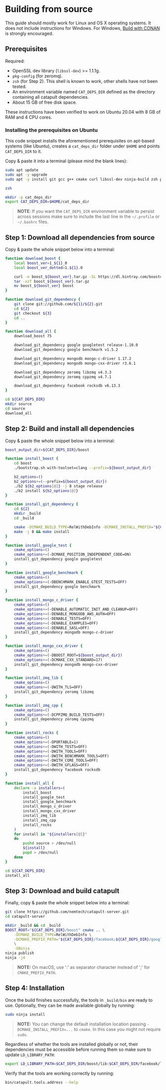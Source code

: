 # Building from source

This guide should mostly work for Linux and OS X operating systems.
It does not include instructions for Windows.
For Windows, [Build with CONAN](BUILD-conan.md) is strongly encouraged.

## Prerequisites

Required:

- OpenSSL dev library (`libssl-dev`) >= 1.1.1g.
- `pkg-config` (for zeromq).
- `zsh` (for Step 2). This shell is known to work, other shells have not been tested.
- An environment variable named `CAT_DEPS_DIR` defined as the directory containing all catapult dependencies.
- About 15 GB of free disk space.

These instructions have been verified to work on Ubuntu 20.04 with 8 GB of RAM and 4 CPU cores.

### Installing the prerequisites on Ubuntu

This code snippet installs the aforementioned prerequisites on apt-based systems (like Ubuntu), creates a `cat_deps_dir` folder under `$HOME` and points `CAT_DEPS_DIR` to it.

Copy & paste it into a terminal (please mind the blank lines):

```sh
sudo apt update
sudo apt -y upgrade
sudo apt -y install git gcc g++ cmake curl libssl-dev ninja-build zsh pkg-config

zsh

mkdir -p cat_deps_dir
export CAT_DEPS_DIR=$HOME/cat_deps_dir
```

> **NOTE**:
> If you want the `CAT_DEPS_DIR` environment variable to persist across sessions make sure to include the last line in the `~/.profile` or `~/.bashrc` files.

## Step 1: Download all dependencies from source

Copy & paste the whole snippet below into a terminal:

```sh
function download_boost {
	local boost_ver=1_${1}_0
	local boost_ver_dotted=1.${1}.0

	curl -o boost_${boost_ver}.tar.gz -SL https://dl.bintray.com/boostorg/release/${boost_ver_dotted}/source/boost_${boost_ver}.tar.gz
	tar -xzf boost_${boost_ver}.tar.gz
	mv boost_${boost_ver} boost
}

function download_git_dependency {
	git clone git://github.com/${1}/${2}.git
	cd ${2}
	git checkout ${3}
	cd ..
}

function download_all {
	download_boost 75

	download_git_dependency google googletest release-1.10.0
	download_git_dependency google benchmark v1.5.2

	download_git_dependency mongodb mongo-c-driver 1.17.2
	download_git_dependency mongodb mongo-cxx-driver r3.6.1

	download_git_dependency zeromq libzmq v4.3.3
	download_git_dependency zeromq cppzmq v4.7.1

	download_git_dependency facebook rocksdb v6.13.3
}

cd ${CAT_DEPS_DIR}
mkdir source
cd source
download_all
```

## Step 2: Build and install all dependencies

Copy & paste the whole snippet below into a terminal:

```sh
boost_output_dir=${CAT_DEPS_DIR}/boost

function install_boost {
	cd boost
	./bootstrap.sh with-toolset=clang --prefix=${boost_output_dir}

	b2_options=()
	b2_options+=(--prefix=${boost_output_dir})
	./b2 ${b2_options[@]} -j 8 stage release
	./b2 install ${b2_options[@]}
}

function install_git_dependency {
	cd ${2}
	mkdir _build
	cd _build

	cmake -DCMAKE_BUILD_TYPE=RelWithDebInfo -DCMAKE_INSTALL_PREFIX="${CAT_DEPS_DIR}/${1}" ${cmake_options[@]} ..
	make -j 8 && make install
}

function install_google_test {
	cmake_options=()
	cmake_options+=(-DCMAKE_POSITION_INDEPENDENT_CODE=ON)
	install_git_dependency google googletest
}

function install_google_benchmark {
	cmake_options=()
	cmake_options+=(-DBENCHMARK_ENABLE_GTEST_TESTS=OFF)
	install_git_dependency google benchmark
}

function install_mongo_c_driver {
	cmake_options=()
	cmake_options+=(-DENABLE_AUTOMATIC_INIT_AND_CLEANUP=OFF)
	cmake_options+=(-DENABLE_MONGODB_AWS_AUTH=OFF)
	cmake_options+=(-DENABLE_TESTS=OFF)
	cmake_options+=(-DENABLE_EXAMPLES=OFF)
	cmake_options+=(-DENABLE_SASL=OFF)
	install_git_dependency mongodb mongo-c-driver
}

function install_mongo_cxx_driver {
	cmake_options=()
	cmake_options+=(-DBOOST_ROOT=${boost_output_dir})
	cmake_options+=(-DCMAKE_CXX_STANDARD=17)
	install_git_dependency mongodb mongo-cxx-driver
}

function install_zmq_lib {
	cmake_options=()
	cmake_options+=(-DWITH_TLS=OFF)
	install_git_dependency zeromq libzmq
}

function install_zmq_cpp {
	cmake_options=()
	cmake_options+=(-DCPPZMQ_BUILD_TESTS=OFF)
	install_git_dependency zeromq cppzmq
}

function install_rocks {
	cmake_options=()
	cmake_options+=(-DPORTABLE=1)
	cmake_options+=(-DWITH_TESTS=OFF)
	cmake_options+=(-DWITH_TOOLS=OFF)
	cmake_options+=(-DWITH_BENCHMARK_TOOLS=OFF)
	cmake_options+=(-DWITH_CORE_TOOLS=OFF)
	cmake_options+=(-DWITH_GFLAGS=OFF)
	install_git_dependency facebook rocksdb
}

function install_all {
	declare -a installers=(
		install_boost
		install_google_test
		install_google_benchmark
		install_mongo_c_driver
		install_mongo_cxx_driver
		install_zmq_lib
		install_zmq_cpp
		install_rocks
	)
	for install in "${installers[@]}"
	do
		pushd source > /dev/null
		${install}
		popd > /dev/null
	done
}

cd ${CAT_DEPS_DIR}
install_all
```

## Step 3: Download and build catapult

Finally, copy & paste the whole snippet below into a terminal:

```sh
git clone https://github.com/nemtech/catapult-server.git
cd catapult-server

mkdir _build && cd _build
BOOST_ROOT="${CAT_DEPS_DIR}/boost" cmake .. \
	-DCMAKE_BUILD_TYPE=RelWithDebInfo \
	-DCMAKE_PREFIX_PATH="${CAT_DEPS_DIR}/facebook;${CAT_DEPS_DIR}/google;${CAT_DEPS_DIR}/mongodb;${CAT_DEPS_DIR}/zeromq" \
	\
	-GNinja
ninja publish
ninja -j4
```

> **NOTE:**
> On macOS, use ':' as separator character instead of ';' for ``CMAKE_PREFIX_PATH``.

## Step 4: Installation

Once the build finishes successfully, the tools in ``_build/bin`` are ready to use. Optionally, they can be made available globally by running:

```sh
sudo ninja install
```

> **NOTE:**
> You can change the default installation location passing ``-DCMAKE_INSTALL_PREFIX=...`` to ``cmake``. In this case you might not require ``sudo``.

Regardless of whether the tools are installed globally or not, their dependencies must be accessible before running them so make sure to update ``LD_LIBRARY_PATH``:

```sh
export LD_LIBRARY_PATH=$CAT_DEPS_DIR/boost/lib:$CAT_DEPS_DIR/facebook/lib:$CAT_DEPS_DIR/google/lib:$CAT_DEPS_DIR/mongodb/lib:$CAT_DEPS_DIR/zeromq/lib
```

Verify that the tools are working correctly by running:

```sh
bin/catapult.tools.address --help
```
